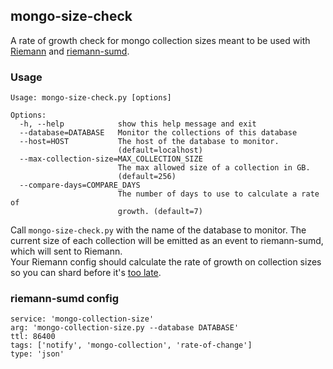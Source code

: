 ## mongo-size-check

A rate of growth check for mongo collection sizes
meant to be used with [Riemann](https://github.com/aphyr/riemann)
and [riemann-sumd](https://github.com/bmhatfield/riemann-sumd).

### Usage

    Usage: mongo-size-check.py [options]
    
    Options:
      -h, --help            show this help message and exit
      --database=DATABASE   Monitor the collections of this database
      --host=HOST           The host of the database to monitor.
                            (default=localhost)
      --max-collection-size=MAX_COLLECTION_SIZE
                            The max allowed size of a collection in GB.
                            (default=256)
      --compare-days=COMPARE_DAYS
                            The number of days to use to calculate a rate of
                            growth. (default=7)

Call `mongo-size-check.py` with the name of the database to monitor.
The current size of each collection will be emitted as an event to riemann-sumd, which will sent to Riemann.  
Your Riemann config should calculate the rate of growth on collection sizes so you can shard before it's
[too late](http://docs.mongodb.org/manual/reference/limits/#Sharding%20Existing%20Collection%20Data%20Size).

### riemann-sumd config

    service: 'mongo-collection-size'
    arg: 'mongo-collection-size.py --database DATABASE'
    ttl: 86400
    tags: ['notify', 'mongo-collection', 'rate-of-change']
    type: 'json'
